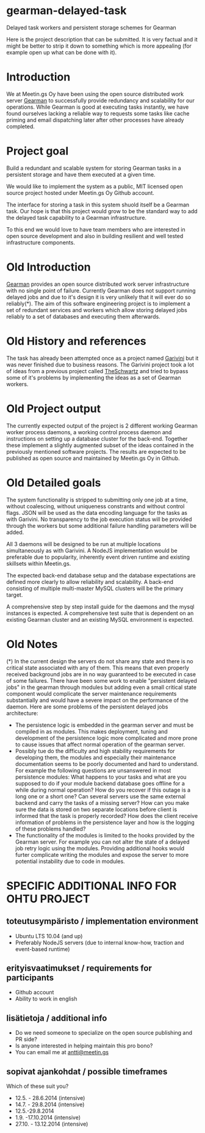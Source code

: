 gearman-delayed-task
====================

Delayed task workers and persistent storage schemes for Gearman

Here is the project description that can be submitted. It is very factual and it might be better to strip it down to something which is more appealing (for example open up what can be done with it).

# Introduction

We at Meetin.gs Oy have been using the open source distributed work server [Gearman](http://gearman.org/) to successfully provide redundancy and scalability for our operations. While Gearman is good at executing tasks instantly, we have found ourselves lacking a reliable way to requests some tasks like cache priming and email dispatching later after other processes have already completed.

# Project goal

Build a redundant and scalable system for storing Gearman tasks in a persistent storage and have them executed at a given time.

We would like to implement the system as a public, MIT licensed open source project hosted under Meetin.gs Oy Github account.

The interface for storing a task in this system shuold itself be a Gearman task. Our hope is that this project would grow to be the standard way to add the delayed task capability to a Gearman infrastructure.

To this end we would love to have team members who are interested in open source development and also in building resilient and well tested infrastructure components.

# Old Introduction
[Gearman](http://gearman.org/) provides an open source distributed work server infrastructure with no single point of failure. Currently Gearman does not support running delayed jobs and due to it's design it is very unlikely that it will ever do so reliably(*). The aim of this software engineering project is to implement a set of redundant services and workers which allow storing delayed jobs reliably to a set of databases and executing them afterwards.

# Old History and references
The task has already been attempted once as a project named [Garivini](https://github.com/dormando/Garivini) but it was never finished due to business reasons. The Garivini project took a lot of ideas from a previous project called [TheSchwartz](http://search.cpan.org/~bradfitz/TheSchwartz-1.07/) and tried to bypass some of it's problems by implementing the ideas as a set of Gearman workers.

# Old Project output
The currently expected output of the project is 2 different working Gearman worker process daemons, a working control process daemon and instructions on setting up a database cluster for the back-end. Together these implement a slightly augmented subset of the ideas contained in the previously mentioned software projects. The results are expected to be published as open source and maintained by Meetin.gs Oy in Github.

# Old Detailed goals
The system functionality is stripped to submitting only one job at a time, without coalescing, without uniqueness constrants and without control flags. JSON will be used as the data encoding language for the tasks as with Garivini. No transparency to the job execution status will be provided through the workers but some additional failure handling parameters will be added.

All 3 daemons will be designed to be run at multiple locations simultaneously as with Garivini. A NodeJS implementation would be preferable due to popularity, inherently event driven runtime and existing skillsets within Meetin.gs.

The expected back-end database setup and the database expectations are defined more clearly to allow reliability and scalability. A back-end consisting of multiple multi-master MySQL clusters will be the primary target.

A comprehensive step by step install guide for the daemons and the mysql instances is expected. A comprehensive test suite that is dependent on an existing Gearman cluster and an existing MySQL environment is expected.

# Old Notes

(*) In the current design the servers do not share any state and there is no critical state associated with any of them. This means that even properly received background jobs are in no way guaranteed to be executed in case of some failures. There have been some work to enable "persistent delayed jobs" in the gearman through modules but adding even a small critical state component would complicate the server maintenance requirements substantially and would have a severe impact on the performance of the daemon. Here are some problems of the persistent delayed jobs architecture:

* The persistence logic is embedded in the gearman server and must be compiled in as modules. This makes deployment, tuning and development of the persistence logic more complicated and more prone to cause issues that affect normal operation of the gearman server.
* Possibly tue do the difficulty and high stability requirements for developing them, the modules and especially their maintenance documentation seems to be poorly documented and hard to understand. For example the following questions are unsanswered in most persistence modules: What happens to your tasks and what are you supposed to do if your module backend database goes offline for a while during normal operation? How do you recover if this outage is a long one or a short one? Can several servers use the same external backend and carry the tasks of a missing server? How can you make sure the data is stored on two separate locations before client is informed that the task is properly recorded? How does the client receive information of problems in the persistence layer and how is the logging of these problems handled?
* The functionality of the modules is limited to the hooks provided by the Gearman server. For example you can not alter the state of a delayed job retry logic using the modules. Providing additional hooks would furter complicate writing the modules and expose the server to more potential instability due to code in modules.

# SPECIFIC ADDITIONAL INFO FOR OHTU PROJECT

## toteutusympäristo / implementation environment 

* Ubuntu LTS 10.04 (and up)
* Preferably NodeJS servers (due to internal know-how, traction and event-based runtime)

## erityisvaatimukset / requirements for participants

* Github account
* Ability to work in english

## lisätietoja / additional info

* Do we need someone to specialize on the open source publishing and PR side?
* Is anyone interested in helping maintain this pro bono?
* You can email me at antti@meetin.gs

## sopivat ajankohdat / possible timeframes

Which of these suit you?

 * 12.5. - 28.6.2014 (intensive)
 * 14.7. - 29.8.2014 (intensive)
 * 12.5.-29.8.2014
 * 1.9. -17.10.2014 (intensive)
 * 27.10. - 13.12.2014 (intensive)

